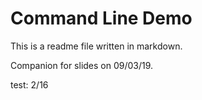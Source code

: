 # Command Line Demo

This is a readme file written in markdown.

Companion for slides on 09/03/19.

test: 2/16